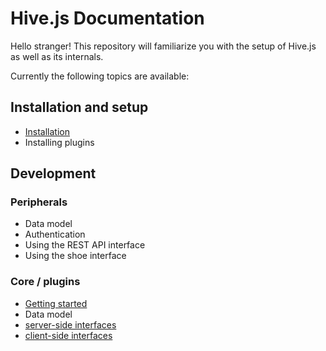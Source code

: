 # Hive.js Documentation
Hello stranger! This repository will familiarize you with the setup of Hive.js as well as its internals.

Currently the following topics are available:

## Installation and setup
 * [Installation](installation.md)
 * Installing plugins

## Development

### Peripherals
 * Data model
 * Authentication
 * Using the REST API interface
 * Using the shoe interface
### Core / plugins
 * [Getting started](getting-started.md)
 * Data model
 * [server-side interfaces](server-side.md)
 * [client-side interfaces](client-side.md)
